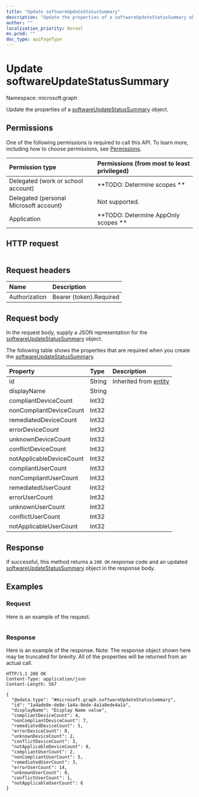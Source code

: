 ```yaml
---
title: "Update softwareUpdateStatusSummary"
description: "Update the properties of a softwareUpdateStatusSummary object."
author: ""
localization_priority: Normal
ms.prod: ""
doc_type: apiPageType
---
```


# Update softwareUpdateStatusSummary

Namespace: microsoft.graph

Update the properties of a [softwareUpdateStatusSummary](../resources/softwareupdatestatussummary.md) object.

## Permissions
One of the following permissions is required to call this API. To learn more, including how to choose permissions, see [Permissions](/concepts/permissions-reference.md).

|Permission type|Permissions (from most to least privileged)|
|:---|:---|
|Delegated (work or school account)|**TODO: Determine scopes **|
|Delegated (personal Microsoft account)|Not supported.|
|Application|**TODO: Determine AppOnly scopes **|

## HTTP request
<!-- {
  "blockType": "ignored"
}
-->
``` http
```

## Request headers
|Name|Description|
|:---|:---|
|Authorization|Bearer {token}.Required|

## Request body
In the request body, supply a JSON representation for the [softwareUpdateStatusSummary](../resources/softwareupdatestatussummary.md) object.

The following table shows the properties that are required when you create the [softwareUpdateStatusSummary](../resources/softwareupdatestatussummary.md).

|Property|Type|Description|
|:---|:---|:---|
|id|String| Inherited from [entity](../resources/entity.md)|
|displayName|String||
|compliantDeviceCount|Int32||
|nonCompliantDeviceCount|Int32||
|remediatedDeviceCount|Int32||
|errorDeviceCount|Int32||
|unknownDeviceCount|Int32||
|conflictDeviceCount|Int32||
|notApplicableDeviceCount|Int32||
|compliantUserCount|Int32||
|nonCompliantUserCount|Int32||
|remediatedUserCount|Int32||
|errorUserCount|Int32||
|unknownUserCount|Int32||
|conflictUserCount|Int32||
|notApplicableUserCount|Int32||



## Response
If successful, this method returns a `200 OK` response code and an updated [softwareUpdateStatusSummary](../resources/softwareupdatestatussummary.md) object in the response body.

## Examples

### Request
Here is an example of the request.
<!-- {
  "blockType": "request",
  "name": "update_softwareupdatestatussummary"
}
-->
``` http

```

### Response
Here is an example of the response. Note: The response object shown here may be truncated for brevity. All of the properties will be returned from an actual call.
<!-- {
  "blockType": "response",
  "truncated": true
}
-->
``` http
HTTP/1.1 200 OK
Content-Type: application/json
Content-Length: 567

{
  "@odata.type": "#microsoft.graph.softwareUpdateStatusSummary",
  "id": "1a4ade8e-de8e-1a4a-8ede-4a1a8ede4a1a",
  "displayName": "Display Name value",
  "compliantDeviceCount": 4,
  "nonCompliantDeviceCount": 7,
  "remediatedDeviceCount": 5,
  "errorDeviceCount": 0,
  "unknownDeviceCount": 2,
  "conflictDeviceCount": 3,
  "notApplicableDeviceCount": 8,
  "compliantUserCount": 2,
  "nonCompliantUserCount": 5,
  "remediatedUserCount": 3,
  "errorUserCount": 14,
  "unknownUserCount": 0,
  "conflictUserCount": 1,
  "notApplicableUserCount": 6
}
```

